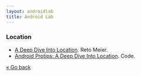 ```yaml
---
layout: androidlab
title: Android Lab
---
```


### Location
  * [A Deep Dive Into Location](http://android-developers.blogspot.com.es/2011/06/deep-dive-into-location.html). Reto Meier.
  * [Android Protips: A Deep Dive Into Location](https://code.google.com/p/android-protips-location/). Code.

[&laquo; Go back](./)